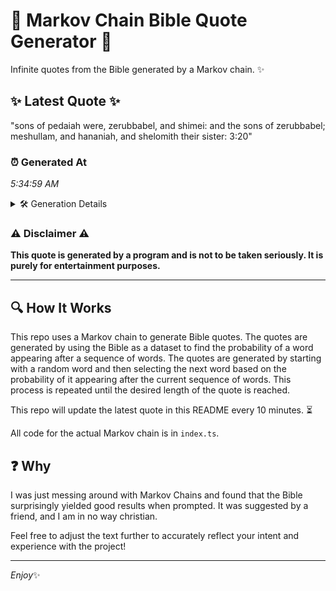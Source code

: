 # 📖 Markov Chain Bible Quote Generator 📖

Infinite quotes from the Bible generated by a Markov chain. ✨

## ✨ Latest Quote ✨
"sons of pedaiah were, zerubbabel, and shimei: and the sons of zerubbabel; meshullam, and hananiah, and shelomith their sister: 3:20"

### ⏰ Generated At
*5:34:59 AM*

<details>
    <summary>🛠️ Generation Details</summary>
    <p>
        <strong>🌱 Seed:</strong> sons<br>
        <strong>🔄 Iterations:</strong> 19<br>
        <strong>📜 Context History:</strong><br>[ sons ]: of<br>[ sons, of ]: pedaiah<br>[ sons, of, pedaiah ]: were,<br>[ sons, of, pedaiah, were, ]: zerubbabel,<br>[ sons, of, pedaiah, were,, zerubbabel, ]: and<br>[ sons, of, pedaiah, were,, zerubbabel,, and ]: shimei:<br>[ of, pedaiah, were,, zerubbabel,, and, shimei: ]: and<br>[ pedaiah, were,, zerubbabel,, and, shimei:, and ]: the<br>[ were,, zerubbabel,, and, shimei:, and, the ]: sons<br>[ zerubbabel,, and, shimei:, and, the, sons ]: of<br>[ and, shimei:, and, the, sons, of ]: zerubbabel;<br>[ shimei:, and, the, sons, of, zerubbabel; ]: meshullam,<br>[ and, the, sons, of, zerubbabel;, meshullam, ]: and<br>[ the, sons, of, zerubbabel;, meshullam,, and ]: hananiah,<br>[ sons, of, zerubbabel;, meshullam,, and, hananiah, ]: and<br>[ of, zerubbabel;, meshullam,, and, hananiah,, and ]: shelomith<br>[ zerubbabel;, meshullam,, and, hananiah,, and, shelomith ]: their<br>[ meshullam,, and, hananiah,, and, shelomith, their ]: sister:<br>[ and, hananiah,, and, shelomith, their, sister: ]: 3:20<br>
    </p>
</details>

### ⚠️ Disclaimer ⚠️
**This quote is generated by a program and is not to be taken seriously. It is purely for entertainment purposes.**

---

## 🔍 How It Works

This repo uses a Markov chain to generate Bible quotes. The quotes are generated by using the Bible as a dataset to find the probability of a word appearing after a sequence of words. The quotes are generated by starting with a random word and then selecting the next word based on the probability of it appearing after the current sequence of words. This process is repeated until the desired length of the quote is reached.

This repo will update the latest quote in this README every 10 minutes. ⏳

All code for the actual Markov chain is in `index.ts`.

## ❓ Why

I was just messing around with Markov Chains and found that the Bible surprisingly yielded good results when prompted. 
It was suggested by a friend, and I am in no way christian.

Feel free to adjust the text further to accurately reflect your intent and experience with the project!

---

*Enjoy*✨
